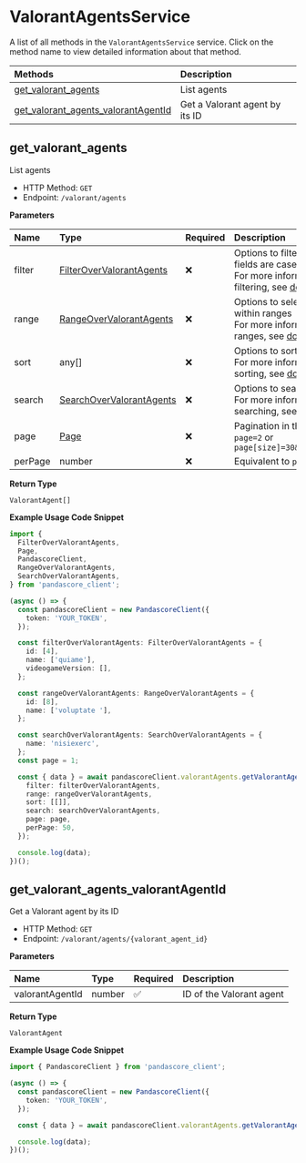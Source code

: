 # ValorantAgentsService

A list of all methods in the `ValorantAgentsService` service. Click on the method name to view detailed information about that method.

| Methods                                                                     | Description                    |
| :-------------------------------------------------------------------------- | :----------------------------- |
| [get_valorant_agents](#get_valorant_agents)                                 | List agents                    |
| [get_valorant_agents_valorantAgentId](#get_valorant_agents_valorantagentid) | Get a Valorant agent by its ID |

## get_valorant_agents

List agents

- HTTP Method: `GET`
- Endpoint: `/valorant/agents`

**Parameters**

| Name    | Type                                                              | Required | Description                                                                                                                                         |
| :------ | :---------------------------------------------------------------- | :------- | :-------------------------------------------------------------------------------------------------------------------------------------------------- |
| filter  | [FilterOverValorantAgents](../models/FilterOverValorantAgents.md) | ❌       | Options to filter results. String fields are case sensitive <br/>For more information on filtering, see [docs](/docs/filtering-and-sorting#filter). |
| range   | [RangeOverValorantAgents](../models/RangeOverValorantAgents.md)   | ❌       | Options to select results within ranges <br/>For more information on ranges, see [docs](/docs/filtering-and-sorting#range).                         |
| sort    | any[]                                                             | ❌       | Options to sort results <br/>For more information on sorting, see [docs](/docs/filtering-and-sorting#sort).                                         |
| search  | [SearchOverValorantAgents](../models/SearchOverValorantAgents.md) | ❌       | Options to search results <br/>For more information on searching, see [docs](/docs/filtering-and-sorting#search).                                   |
| page    | [Page](../models/Page.md)                                         | ❌       | Pagination in the form of `page=2` or `page[size]=30&page[number]=2`                                                                                |
| perPage | number                                                            | ❌       | Equivalent to `page[size]`                                                                                                                          |

**Return Type**

`ValorantAgent[]`

**Example Usage Code Snippet**

```typescript
import {
  FilterOverValorantAgents,
  Page,
  PandascoreClient,
  RangeOverValorantAgents,
  SearchOverValorantAgents,
} from 'pandascore_client';

(async () => {
  const pandascoreClient = new PandascoreClient({
    token: 'YOUR_TOKEN',
  });

  const filterOverValorantAgents: FilterOverValorantAgents = {
    id: [4],
    name: ['quiame'],
    videogameVersion: [],
  };

  const rangeOverValorantAgents: RangeOverValorantAgents = {
    id: [8],
    name: ['voluptate '],
  };

  const searchOverValorantAgents: SearchOverValorantAgents = {
    name: 'nisiexerc',
  };
  const page = 1;

  const { data } = await pandascoreClient.valorantAgents.getValorantAgents({
    filter: filterOverValorantAgents,
    range: rangeOverValorantAgents,
    sort: [[]],
    search: searchOverValorantAgents,
    page: page,
    perPage: 50,
  });

  console.log(data);
})();
```

## get_valorant_agents_valorantAgentId

Get a Valorant agent by its ID

- HTTP Method: `GET`
- Endpoint: `/valorant/agents/{valorant_agent_id}`

**Parameters**

| Name            | Type   | Required | Description              |
| :-------------- | :----- | :------- | :----------------------- |
| valorantAgentId | number | ✅       | ID of the Valorant agent |

**Return Type**

`ValorantAgent`

**Example Usage Code Snippet**

```typescript
import { PandascoreClient } from 'pandascore_client';

(async () => {
  const pandascoreClient = new PandascoreClient({
    token: 'YOUR_TOKEN',
  });

  const { data } = await pandascoreClient.valorantAgents.getValorantAgentsValorantAgentId(8);

  console.log(data);
})();
```

<!-- This file was generated by liblab | https://liblab.com/ -->
